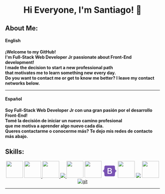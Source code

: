 <h1 align="center">Hi Everyone, I'm Santiago! 👋 </h1>

## About Me:
<div>
<h4>English</h4>
<h4> ¡Welcome to my GitHub!<br>
  I'm Full-Stack Web Developer Jr passionate about Front-End development! <br>
  I made the decision to start a new professional path <br>
  that motivates me to learn something new every day. <br>
  Do you want to contact me or get to know me better? I leave my contact networks below.
<hr>
  </h4>
</div>

<div>
  <h4>Español</h4>
  <h4> Soy Full-Stack Web Developer Jr con una gran pasión por el desarrollo Front-End! <br>
    Tomé la decisión de iniciar un nuevo camino profesional <br>
    que me motiva a aprender algo nuevo cada día. <br>
    Queres contactarme o conocerme más? Te dejo mis redes de contacto más abajo.
  </h4>
</div>

## Skills:
<div align='center'>
          <a href="https://developer.mozilla.org/es/docs/Web/JavaScript"><img src="https://raw.githubusercontent.com/yurijserrano/Github-Profile-Readme-Logos/master/programming%20languages/javascript.svg"  height="55" width="55" ></a>
          <a href="https://developer.mozilla.org/es/docs/Web/CSS"><img src="https://raw.githubusercontent.com/yurijserrano/Github-Profile-Readme-Logos/master/others/css.svg"  height="55" width="55" >
          <a href="https://developer.mozilla.org/es/docs/Web/HTML"><img src="https://raw.githubusercontent.com/yurijserrano/Github-Profile-Readme-Logos/master/others/html.svg"  height="55" width="55" >
          <a href="https://sass-lang.com/"><img src="https://1000marcas.net/wp-content/uploads/2021/06/Sass-Logo.png"  height="55" >
          <a href="https://es.reactjs.org/"><img src="https://raw.githubusercontent.com/yurijserrano/Github-Profile-Readme-Logos/master/frameworks/react.svg"  height="55" width="55" ></a>
          <a href="https://es.redux.js.org/"><img src="https://raw.githubusercontent.com/yurijserrano/Github-Profile-Readme-Logos/master/frameworks/redux.svg"  height="55" width="55" ></a>
          <a href="https://getbootstrap.com/"><img src="https://raw.githubusercontent.com/devicons/devicon/9f4f5cdb393299a81125eb5127929ea7bfe42889/icons/bootstrap/bootstrap-plain.svg" alt="Bootstrap" width="45" height="45"/></a>
          <a href="https://nodejs.org/es/"><img src="https://raw.githubusercontent.com/yurijserrano/Github-Profile-Readme-Logos/master/frameworks/nodejs.svg"  height="55" width="55" ></a>
          <a href="https://expressjs.com/"><img src="https://ih1.redbubble.net/image.438908244.6144/flat,128x128,075,t.u2.jpg"  height="45" ></a>
          <a href="https://www.npmjs.com/"><img src="https://raw.githubusercontent.com/yurijserrano/Github-Profile-Readme-Logos/master/others/npm.svg"  height="55" width="55" >
          <a href="https://git-scm.com/"><img src="https://www.vectorlogo.zone/logos/git-scm/git-scm-icon.svg" alt="git" width="50" height="50"/></a>
  </div>
  
  <hr>
    <br>
<p align="center">

</p>
    <br>


